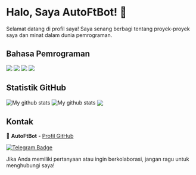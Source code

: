 # Halo, Saya AutoFtBot! 👋

Selamat datang di profil saya! Saya senang berbagi tentang proyek-proyek saya dan minat dalam dunia pemrograman.

## Bahasa Pemrograman
<p>
  <img src="https://img.shields.io/badge/Python-3776AB?style=for-the-badge&logo=python&logoColor=white" />
  <img src="https://img.shields.io/badge/HTML5-E34F26?style=for-the-badge&logo=html5&logoColor=white" />
  <img src="https://img.shields.io/badge/CSS3-1572B6?style=for-the-badge&logo=css3&logoColor=white" />
  <img src="https://img.shields.io/badge/JavaScript-323330?style=for-the-badge&logo=javascript&logoColor=F7DF1E" />
</p>

## Statistik GitHub
<img align="center" src="https://github-readme-streak-stats.herokuapp.com?user=AutoFtBot&theme=vue-dark&hide_border=true&date_format=M%20j%5B%2C%20Y%5D" alt="My github stats" />

<img align="center" src="https://github-readme-stats.vercel.app/api?username=AutoFtBot&show_icons=true&include_all_commits=true&theme=cobalt&hide_border=true" alt="My github stats" /> 

<img align="center" src="https://github-readme-stats.vercel.app/api/top-langs/?username=AutoFtBot&layout=compact&theme=cobalt&hide_border=true" />

## Kontak
👤 **AutoFtBot** - [Profil GitHub](https://github.com/AutoFtBot)

[![Telegram Badge](https://img.shields.io/badge/-Telegram-0088cc?style=flat-square&logo=Telegram&logoColor=white&link=https://t.me/AutoFTbot)](https://t.me/AutoFTbot)

Jika Anda memiliki pertanyaan atau ingin berkolaborasi, jangan ragu untuk menghubungi saya!
